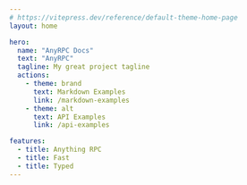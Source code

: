 ```yaml
---
# https://vitepress.dev/reference/default-theme-home-page
layout: home

hero:
  name: "AnyRPC Docs"
  text: "AnyRPC"
  tagline: My great project tagline
  actions:
    - theme: brand
      text: Markdown Examples
      link: /markdown-examples
    - theme: alt
      text: API Examples
      link: /api-examples

features:
  - title: Anything RPC
  - title: Fast
  - title: Typed
---
```


